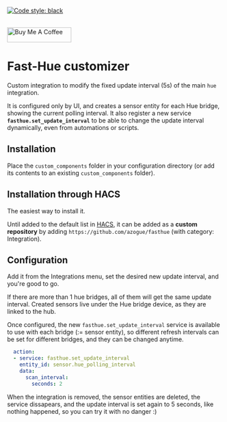 [![Code style: black](https://img.shields.io/badge/code%20style-black-000000.svg)](https://github.com/ambv/black)

<br><a href="https://www.buymeacoffee.com/azogue" target="_blank"><img src="https://cdn.buymeacoffee.com/buttons/default-black.png" width="150px" height="35px" alt="Buy Me A Coffee" style="height: 35px !important;width: 150px !important;" ></a>

# Fast-Hue customizer

Custom integration to modify the fixed update interval (5s) of the main `hue` integration.

It is configured only by UI, and creates a sensor entity for each Hue bridge, showing the current polling interval.
It also register a new service **`fasthue.set_update_interval`** to be able to change the update interval dynamically, even from automations or scripts.

## Installation

Place the `custom_components` folder in your configuration directory
(or add its contents to an existing `custom_components` folder).

## Installation through HACS

The easiest way to install it.

Until added to the default list in [HACS](https://hacs.xyz/), it can be added as a **custom repository** by adding `https://github.com/azogue/fasthue` (with category: Integration).

## Configuration

Add it from the Integrations menu, set the desired new update interval, and you're good to go.

If there are more than 1 hue bridges, all of them will get the same update interval. Created sensors live under the Hue bridge device, as they are linked to the hub.

Once configured, the new `fasthue.set_update_interval` service is available to use with each bridge (:= sensor entity),
so different refresh intervals can be set for different bridges, and they can be changed anytime.

```yaml
  action:
  - service: fasthue.set_update_interval
    entity_id: sensor.hue_polling_interval
    data:
      scan_interval:
        seconds: 2
```

When the integration is removed, the sensor entities are deleted, the service dissapears,
and the update interval is set again to 5 seconds, like nothing happened,
so you can try it with no danger :)
